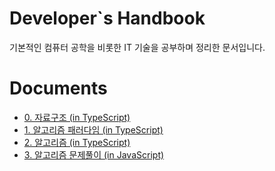 # Developer`s Handbook

기본적인 컴퓨터 공학을 비롯한 IT 기술을 공부하며 정리한 문서입니다.

# Documents

- [0. 자료구조 (in TypeScript)](<docs/0.%20자료구조%20(in%20TypeScript).md>)
- [1. 알고리즘 패러다임 (in TypeScript)](<docs/1.%20알고리즘%20패러다임%20(in%20TypeScript).md>)
- [2. 알고리즘 (in TypeScript)](<docs/2.%20알고리즘%20(in%20TypeScript).md>)
- [3. 알고리즘 문제풀이 (in JavaScript)](<docs/3.%20알고리즘%20문제풀이%20(in%20JavaScript).md>)

